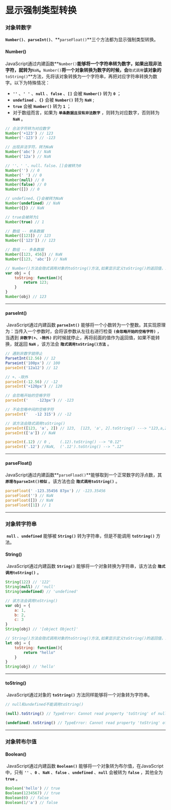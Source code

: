 # 显示强制类型转换

### 对象转数字

​	**`Number()`**、**`parseInt()`**、**`parseFloat()`**三个方法都为显示强制类型转换。

#### Number()

​	JavaScript通过内建函数**`Number()`**能够将一个字符串转为数字，如果出现非法字符，就转为**`NaN`**。**`Number()`**将一个对象转换为数字的时候，会**`隐式调用`**该对象的**`toString()`**方法，先将该对象转换为一个字符串，再把对应字符串转换为数字。以下为特殊情况：

*    **`''`** 、**`' '`** 、**`null`** 、**`false`** 、**`[]`** 会被 **`Number()`** 转为 **`0`** ；
*    **`undefined`** 、**`{}`** 会被 **`Number()`** 转为 **`NaN`** ;
*    **`true`** 会被 **`Number()`** 转为 **`1`** ；
*    对于数组而言，如果为 **`单条数据且没有非法数字`** ，则转为对应数字，否则转为 **`NaN`** 。

```javascript
// 合法字符转为对应数字
Number('+123') // 123
Number('-123') // -123

// 出现非法字符，转为NaN
Number('abc') // NaN
Number('12a') // NaN

// ''、' '、null、false、[]会被转为0
Number('') // 0
Number(' ') // 0
Number(null) // 0
Number(false) // 0
Number([]) // 0

// undefined、{}会被转为NaN
Number(undefined) // NaN
Number({}) // NaN

// true会被转为1
Number(true) // 1

// 数组 -- 单条数据
Number([123]) // 123
Number(['123']) // 123

// 数组 -- 多条数据
Number([123, 456]) // NaN
Number([123, 'abc']) // NaN

// Number()方法会隐式调用对象的toString()方法,如果显示定义toString()的返回值，就可以影响运算结果
var obj = {
	toString: function(){
		return 123;
	}
}
Number(obj) // 123
```

---

#### parseInt()

​		JavaScript通过内建函数 **`parseInt()`** 能够将一个小数转为一个整数。其实现原理为：当传入一个参数时，会将该参数从左往右进行检查 **`(会忽略开始的空格字符)`** ，当遇到 **`非数字(+、-除外)`** 的时候就停止，再将前面的值作为返回值，如果不能转换，就返回 **`NaN`** ，该方法会 **`隐式调用toString()方法`** 。

```javascript
// 遇到非数字就停止
ParsetInt(12.56) // 12
Parseint('100px') // 100
parseInt('12a12') // 12

// +、-除外
parseInt(-12.56) // -12
parseInt('+120px') // 120

// 会忽略开始的空格字符
parseInt('    -123px') // -123

// 不会忽略中间的空格字符
parseInt('   -12 315') // -12

// 该方法会隐式调用toString()
parseInt([123, 'a', 2]) // 123,  [123, 'a', 2].toString() ---> "123,a,2"
parseInt(['a']) // NaN

parseInt(.12) // 0 , 	(.12).toString() --> "0.12"
parseInt('.12') //NaN,  ('.12').toString() --> ".12"
```

---

#### parseFloat()

   JavaScript通过内建函数**`parseFload()`**能够取到一个正常数字的浮点数，其 **`原理与parseInt()相似`** 。该方法也会 **`隐式调用toString()`** 。

```javascript
parseFloat(' -123.35456 87px') // -123.35456
parseFloat('') // NaN
parseFloat([]) // NaN
parseFloat([1]) // 1
```

---

### 对象转字符串

​	**`null`** 、**`undefined`** 能够被 **`String()`** 转为字符串，但是不能调用 **`toString()`** 方法。

#### String()

​	JavaScript通过内建函数 **`String()`** 能够将一个对象转换为字符串，该方法会 **`隐式调用toString()`** 。

```javascript
String(122) // '122'
String(null) // 'null'
String(undefined) // 'undefined'

// 该方法会调用toString()
var obj = {
	a: 1,
	b: 2,
	c: 3
}
String(obj) // '[object Object]'

// String()方法会隐式调用对象的toString()方法,如果显示定义toString()的返回值，就可以影响运算结果
let obj = {
	toString: function(){
		return "hello"
	}
}
String(obj) // 'hello'
```

---

#### toString()

​	JavaScript通过对象的 **`toString()`** 方法同样能够将一个对象转为字符串。

```javascript
// null和undefined不能调用toString()

(null).toString() // TypeError: Cannot read property 'toString' of null

(undefined).toString() // TypeError: Cannot read property 'toString' of undefined
```

---

### 对象转布尔值

#### Boolean()

​	JavaScript通过内建函数 **`Boolean()`** 能够将一个对象转为布尔值，在JavaScript中，只有 **`''`** 、**`0`** 、**`NaN`** 、**`false`** 、**`undefined`** 、**`null`** 会被转为 **`false`** ，其他全为 **`true`** 。

```javascript
Boolean('hello') // true
Boolean(1234567) // true
Boolean(0) // false
Boolean(1/'a') // false
```

